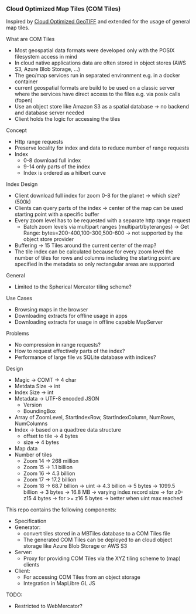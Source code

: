 ### Cloud Optimized Map Tiles (COM Tiles)

Inspired by [Cloud Optimized GeoTIFF](https://www.cogeo.org/) and extended for the usage of general map tiles.  

What are COM Tiles
- Most geospatial data formats were developed only with the POSIX filesystem access in mind
- In cloud native applications data are often stored in object stores (AWS S3, Azure Blob Storage, ...)
- The geo/map services run in separated environment e.g. in a docker container
- current geospatial formats are build to be used on a classic server where the services have direct access to the files
  e.g. via posix calls (fopen)
- Use an object store like Amazon S3 as a spatial database -> no backend and database server needed
- Client holds the logic for accessing the tiles 
    
Concept
- Http range requests
- Preserve locality for index and data to reduce number of range requests
- Index
    - 0-8 download full index
    - 9-14 only parts of the index
    - Index is ordered as a hilbert curve
  
Index Design
- Client download full index for zoom 0-8 for the planet -> which size? (500k)
- Clients can query parts of the index -> center of the map can be used starting point with a specific buffer
- Every zoom level has to be requested with a separate http range request
  - Batch zoom levels via multipart ranges (multipart/byteranges) -> Get Range: bytes=200-400,100-300,500-600 
    -> not supported by the object store provider
- Buffering -> 15 Tiles around the current center of the map?
- The tile index can be  calculated because for every zoom level the number of tiles for rows and columns including the starting point
  are specified in the metadata so only rectangular areas are supported

    
General
- Limited to the Spherical Mercator tiling scheme?

Use Cases
- Browsing maps in the browser
- Downloading extracts for offline usage in apps
- Downloading extracts for usage in offline capable MapServer
    
Problems
- No compression in range requests?
- How to request effectively parts of the index?
- Performance of large file vs SQLite database with indices?

Design
- Magic -> COMT -> 4 char
- Metdata Size -> int
- Index Size -> int
- Metadata -> UTF-8 encoded JSON
    - Version
    - BoundingBox
- Array of ZoomLevel, StartIndexRow, StartIndexColumn, NumRows, NumColumns 
- Index -> based on a quadtree data structure
  - offset to tile -> 4 bytes
  - size -> 4 bytes
- Map data
- Number of tiles
  - Zoom 14 -> 268 million
  - Zoom 15 -> 1.1 billion
  - Zoom 16 -> 4.3 billion
  - Zoom 17 -> 17.2 billion
  - Zoom 18 -> 68.7 billion
  -> uint -> 4.3 billion 
  -> 5 bytes -> 1099.5 billion 
  -> 3 bytes -> 16.8 MB
-> varying index record size -> for z0-z15 4 bytes -> for >= z16 5 bytes -> better when uint max reached
    
    
This repo contains the following components: 
- Specification
- Generator: 
  - convert tiles stored in a MBTiles database to a COM Tiles file
  - The generated COM Tiles can be deployed to an cloud object storage like Azure Blob Storage or AWS S3
- Server: 
  - Proxy for providing COM Tiles via the XYZ tiling scheme to (map) clients
- Client: 
  - For accessing COM Tiles from an object storage 
  - Integration in MapLibre GL JS


TODO:
- Restricted to WebMercator?
